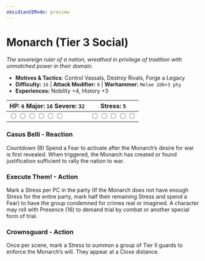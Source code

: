 ```yaml
---
obsidianUIMode: preview
---
```

# Monarch (Tier 3 Social)

*The sovereign ruler of a nation, wreathed in privilege of tradition with unmatched power in their domain.*

- **Motives & Tactics**: Control Vassals, Destroy Rivals, Forge a Legacy
- **Difficulty:** `16` | **Attack Modifier:** `0` | **Warhammer:** `Melee 2d6+3 phy`
- **Experiences:** Nobility +4, History +3

| HP: `6` Major: `16` Severe: `32` | Stress: `5` |
|--|--|
|  <input type="checkbox" unchecked id="cc1754f4"> <input type="checkbox" unchecked id="62a7e045"> <input type="checkbox" unchecked id="cc0ada45"> <input type="checkbox" unchecked id="001edfd9"> <input type="checkbox" unchecked id="8c52803c"> <input type="checkbox" unchecked id="28b5d91e"> |  <input type="checkbox" unchecked id="96376eff"> <input type="checkbox" unchecked id="af9b424f"> <input type="checkbox" unchecked id="8a1e7bfb"> <input type="checkbox" unchecked id="7c0c0ca9"> <input type="checkbox" unchecked id="656b508f"> |

### Casus Belli - Reaction

Countdown (8) Spend a Fear to activate after the Monarch’s desire for war is first revealed. When triggered, the Monarch has created or found justification sufficient to rally the nation to war. 

### Execute Them! - Action

Mark a Stress per PC in the party (If the Monarch does not have enough Stress for the entire party, mark half their remaining Stress and spend a Fear) to have the group condemned for crimes real or imagined. A character may roll with Presence (16) to demand trial by combat or another special form of trial. 

### Crownsguard - Action

Once per scene, mark a Stress to summon a group of Tier II guards to enforce the Monarch’s will. They appear at a Close distance. 



